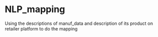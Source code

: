 # NLP_mapping
Using the descriptions of manuf_data and description of its product on retailer platform to do the mapping
